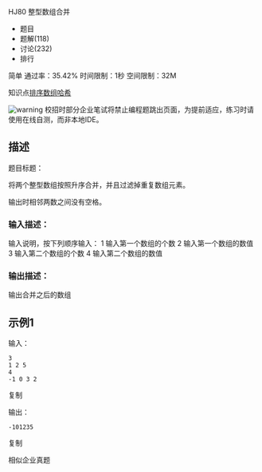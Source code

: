 HJ80 整型数组合并







- 题目
- 题解(118)
- 讨论(232)
- 排行

简单 通过率：35.42% 时间限制：1秒 空间限制：32M

知识点[排序](https://www.nowcoder.com/exam/oj/ta?page=2&tpId=37&type=37?tag=590)[数组](https://www.nowcoder.com/exam/oj/ta?page=2&tpId=37&type=37?tag=578)[哈希](https://www.nowcoder.com/exam/oj/ta?page=2&tpId=37&type=37?tag=585)

![warning](https://static.nowcoder.com/fe/file/images/web/ta/warning.png) 校招时部分企业笔试将禁止编程题跳出页面，为提前适应，练习时请使用在线自测，而非本地IDE。

## 描述

题目标题：

将两个整型数组按照升序合并，并且过滤掉重复数组元素。

输出时相邻两数之间没有空格。





### 输入描述：

输入说明，按下列顺序输入：
1 输入第一个数组的个数
2 输入第一个数组的数值
3 输入第二个数组的个数
4 输入第二个数组的数值

### 输出描述：

输出合并之后的数组

## 示例1

输入：

```
3
1 2 5
4
-1 0 3 2
```

复制

输出：

```
-101235
```

复制

相似企业真题
